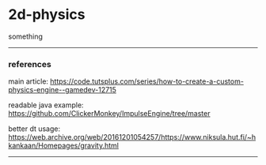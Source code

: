 # 2d-physics

something

---

### references

main article: https://code.tutsplus.com/series/how-to-create-a-custom-physics-engine--gamedev-12715

readable java example: https://github.com/ClickerMonkey/ImpulseEngine/tree/master

better dt usage: https://web.archive.org/web/20161201054257/https://www.niksula.hut.fi/~hkankaan/Homepages/gravity.html

---
